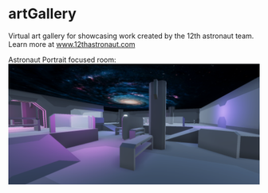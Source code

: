 # artGallery
Virtual art gallery for showcasing work created by the 12th astronaut team. Learn more at www.12thastronaut.com

Astronaut Portrait focused room:
![Alt text](/Pictures/AstronautRoom.png?raw=true "AstronautRoom")
